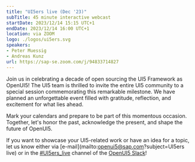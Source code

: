 ```yaml
---
title: "UI5ers live (Dec '23)"
subTitle: 45 minute interactive webcast
startDate: 2023/12/14 15:15 UTC+1
endDate: 2023/12/14 16:00 UTC+1
location: via ZOOM
logo: ./logos/ui5ers.svg
speakers:
- Peter Muessig
- Andreas Kunz
url: https://sap-se.zoom.com/j/94833714827
---
```

Join us in celebrating a decade of open sourcing the UI5 Framework as OpenUI5! The UI5 team is thrilled to invite the entire UI5 community to a special session commemorating this remarkable milestone. We have planned an unforgettable event filled with gratitude, reflection, and excitement for what lies ahead.

Mark your calendars and prepare to be part of this momentous occasion. Together, let's honor the past, acknowledge the present, and shape the future of OpenUI5.

If you want to showcase your UI5-related work or have an idea for a topic, let us know either via [e-mail](mailto:openui5@sap.com?subject=UI5ers live) or in the 
[#UI5ers_live](https://openui5.slack.com/archives/C01CP60AAN7) channel of the [OpenUI5 Slack](https://ui5-slack-invite.cfapps.eu10.hana.ondemand.com/)!
